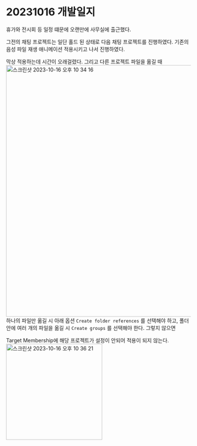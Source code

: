 # 20231016 개발일지
휴가와 전시회 등 일정 떄문에 오랜만에 사무실에 출근했다.

그전의 채팅 프로젝트는 일단 홀드 된 상태로 다음 채팅 프로젝트를 진행하였다. 기존의 음성 파일 재생 애니메이션 적용시키고 나서 진행하였다.

막상 적용하는데 시간이 오래걸렸다. 그리고 다른 프로젝트 파일을 옮길 때 
<img width="687" alt="스크린샷 2023-10-16 오후 10 34 16" src="https://github.com/bradheo65/SwiftUIFirebaseChat/assets/45350356/be441462-22c1-449f-8c92-8d4e4b3c0cad">
하나의 파일만 옮길 시 아래 옵션 `Create folder references` 를 선택해야 하고,
폴더안에 여러 개의 파일을 옮길 시 `Create groups` 를 선택해야 한다. 그렇지 않으면 

Target Membership에 해당 프로젝트가 설정이 안되어 적용이 되지 않는다.
<img width="262" alt="스크린샷 2023-10-16 오후 10 36 21" src="https://github.com/bradheo65/SwiftUIFirebaseChat/assets/45350356/170907f9-82ed-4a34-badc-fd64a93a0bb9">
